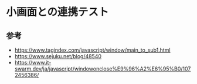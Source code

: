 # 小画面との連携テスト

## 参考
+ https://www.tagindex.com/javascript/window/main_to_sub1.html
+ https://www.sejuku.net/blog/48540
+ https://www.it-swarm.dev/ja/javascript/windowonclose%E9%96%A2%E6%95%B0/1072456386/
